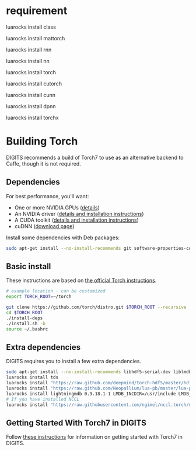 # requirement

luarocks install class

luarocks install mattorch

luarocks install rnn

luarocks install nn

luarocks install torch

luarocks install cutorch

luarocks install cunn

luarocks install dpnn

luarocks install torchx

# Building Torch

DIGITS recommends a build of Torch7 to use as an alternative backend to Caffe, though it is not required.

## Dependencies

For best performance, you'll want:

* One or more NVIDIA GPUs ([details](InstallCuda.md#gpu))
* An NVIDIA driver ([details and installation instructions](InstallCuda.md#driver))
* A CUDA toolkit ([details and installation instructions](InstallCuda.md#cuda-toolkit))
* cuDNN ([download page](https://developer.nvidia.com/cudnn))

Install some dependencies with Deb packages:
```sh
sudo apt-get install --no-install-recommends git software-properties-common
```

## Basic install

These instructions are based on [the official Torch instructions](http://torch.ch/docs/getting-started.html).
```sh
# example location - can be customized
export TORCH_ROOT=~/torch

git clone https://github.com/torch/distro.git $TORCH_ROOT --recursive
cd $TORCH_ROOT
./install-deps
./install.sh -b
source ~/.bashrc
```

## Extra dependencies

DIGITS requires you to install a few extra dependencies.

```sh
sudo apt-get install --no-install-recommends libhdf5-serial-dev liblmdb-dev
luarocks install tds
luarocks install "https://raw.github.com/deepmind/torch-hdf5/master/hdf5-0-0.rockspec"
luarocks install "https://raw.github.com/Neopallium/lua-pb/master/lua-pb-scm-0.rockspec"
luarocks install lightningmdb 0.9.18.1-1 LMDB_INCDIR=/usr/include LMDB_LIBDIR=/usr/lib/x86_64-linux-gnu
# If you have installed NCCL
luarocks install "https://raw.githubusercontent.com/ngimel/nccl.torch/master/nccl-scm-1.rockspec"
```

## Getting Started With Torch7 in DIGITS

Follow [these instructions](GettingStartedTorch.md) for information on getting started with Torch7 in DIGITS.



